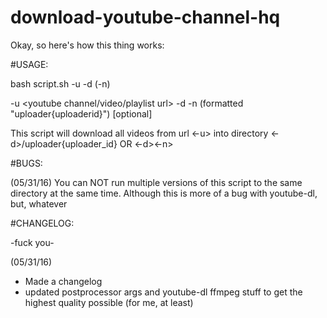 # download-youtube-channel-hq


Okay, so here's how this thing works:

#USAGE:

bash script.sh -u -d (-n)

-u <youtube channel/video/playlist url> 
-d <directory to download the videos to>
-n <uploader and id> (formatted "uploader{uploaderid}") [optional]

This script will download all videos from url <-u> into directory <-d>/uploader{uploader_id} OR <-d><-n>



#BUGS:

(05/31/16)
You can NOT run multiple versions of this script to the same directory at the same time. Although this is more of a bug with youtube-dl, but, whatever


#CHANGELOG:

-fuck you-

(05/31/16)
* Made a changelog
* updated postprocessor args and youtube-dl ffmpeg stuff to get the highest quality possible (for me, at least)

